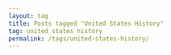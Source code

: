 ```yaml
---
layout: tag
title: Posts tagged "United States History"
tag: united states history
permalink: /tags/united-states-history/
---
```

